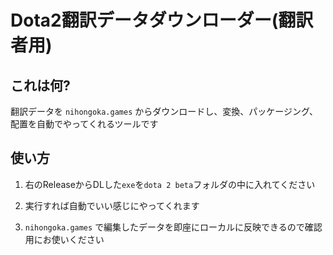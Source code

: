 # Dota2翻訳データダウンローダー(翻訳者用)

## これは何?

翻訳データを `nihongoka.games` からダウンロードし、変換、パッケージング、配置を自動でやってくれるツールです

## 使い方

1. 右のReleaseからDLした`exe`を`dota 2 beta`フォルダの中に入れてください

2. 実行すれば自動でいい感じにやってくれます

3. `nihongoka.games` で編集したデータを即座にローカルに反映できるので確認用にお使いください